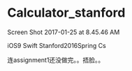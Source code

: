 # Calculator_stanford

Screen Shot 2017-01-25 at 8.45.46 AM

iOS9 Swift Stanford2016Spring Cs

连assignment1还没做完。。捂脸。。
